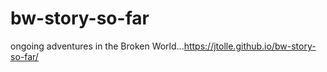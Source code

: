 # bw-story-so-far
ongoing adventures in the Broken World...https://jtolle.github.io/bw-story-so-far/
